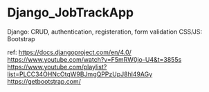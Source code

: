 # Django_JobTrackApp


Django: CRUD, authentication, registeration, form validation
CSS/JS: Bootstrap

ref:
https://docs.djangoproject.com/en/4.0/
https://www.youtube.com/watch?v=F5mRW0jo-U4&t=3855s
https://www.youtube.com/playlist?list=PLCC34OHNcOtqW9BJmgQPPzUpJ8hl49AGy
https://getbootstrap.com/
